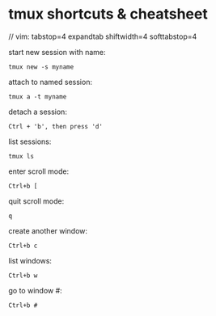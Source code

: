 # tmux shortcuts & cheatsheet

// vim: tabstop=4 expandtab shiftwidth=4 softtabstop=4

start new session with name:

    tmux new -s myname

attach to named session:

    tmux a -t myname

detach a session:

    Ctrl + 'b', then press 'd'

list sessions:

    tmux ls

enter scroll mode:

    Ctrl+b [

quit scroll mode:

    q

create another window:

    Ctrl+b c

list windows:

    Ctrl+b w

go to window #:

    Ctrl+b #

